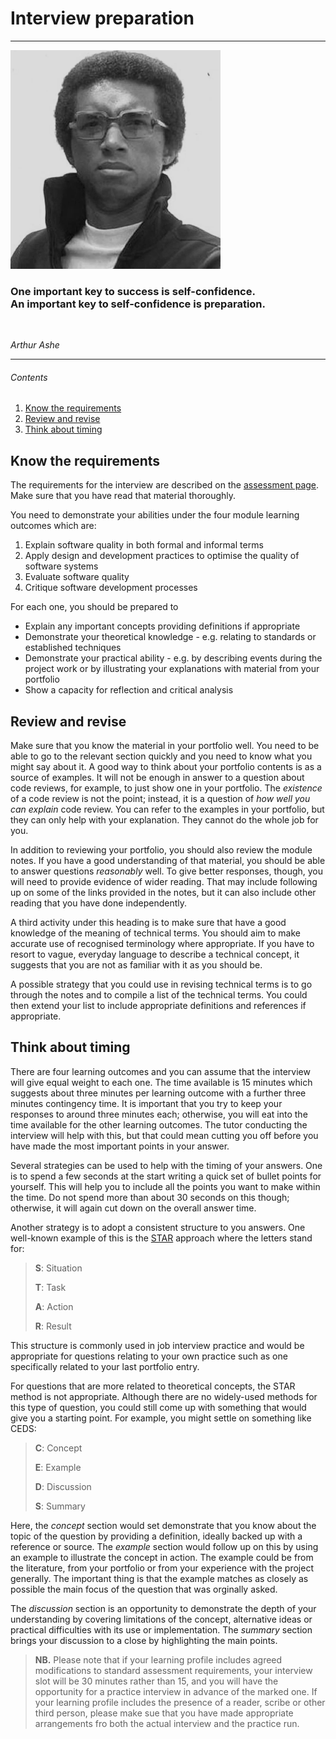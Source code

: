 # Interview preparation

<hr class="splash">

![Arthur Ashe](../images/people/arthur_ashe.png)

### One important key to success is self-confidence.<br/>An important key to self-confidence is preparation.

<br/>

*Arthur Ashe*

<hr class="splash">


###### Contents

1. [Know the requirements](#know-the-requirements)
2. [Review and revise](#review-and-revise)
3. [Think about timing](#think-about-timing)

## Know the requirements

The requirements for the interview are described on the
[assessment page](../assessment/interview.md).
Make sure that you have read that material thoroughly.

You need to demonstrate your abilities under the four module learning outcomes which are:

1. Explain software quality in both formal and informal terms
2. Apply design and development practices to optimise the quality of software systems
3. Evaluate software quality
4. Critique software development processes

For each one, you should be prepared to

* Explain any important concepts providing definitions if appropriate
* Demonstrate your theoretical knowledge - e.g. relating to standards or established techniques
* Demonstrate your practical ability - e.g. by describing events during the project work
  or by illustrating your explanations with material from your portfolio
* Show a capacity for reflection and critical analysis

## Review and revise

Make sure that you know the material in your portfolio well. You need to be able to go to
the relevant section quickly and you need to know what you might say about it. A good way
to think about your portfolio contents is as a source of examples. It will not be enough
in answer to a question about code reviews, for example, to just show one in your portfolio.
The *existence* of a code review is not the point; instead, it is a question of *how well
you can explain* code review. You can refer to the examples in your portfolio, but they can
only help with your explanation. They cannot do the whole job for you.

In addition to reviewing your portfolio, you should also review the module notes. If you have
a good understanding of that material, you should be able to answer questions *reasonably*
well. To give better responses, though, you will need to provide evidence of wider reading.
That may include following up on some of the links provided in the notes, but it can also
include other reading that you have done independently.

A third activity under this heading is to make sure that have a good knowledge of the
meaning of technical terms. You should aim to make accurate use of recognised terminology
where appropriate. If you have to resort to vague, everyday language to describe a technical
concept, it suggests that you are not as familiar with it as you should be.

A possible strategy that you could use in revising technical terms is to go through the notes
and to compile a list of the technical terms. You could then extend your list to include
appropriate definitions and references if appropriate.

## Think about timing

There are four learning outcomes and you can assume that the interview will give equal weight
to each one. The time available is 15 minutes which suggests about three minutes per learning
outcome with a further three minutes contingency time. It is important that you try to keep
your responses to around three minutes each; otherwise, you will eat into the time available
for the other learning outcomes. The tutor conducting the interview will help with this, but
that could mean cutting you off before you have made the most important points in your answer.

Several strategies can be used to help with the timing of your answers. One is to spend a few
seconds at the start writing a quick set of bullet points for yourself. This will help you to
include all the points you want to make within the time. Do not spend more than about 30
seconds on this though; otherwise, it will again cut down on the overall answer time.

Another strategy is to adopt a consistent structure to you answers. One well-known example
of this is the [STAR](https://resources.biginterview.com/behavioral-interviews/star-interview-method/)
approach where the letters stand for:

> **S**: Situation
>
> **T**: Task
>
> **A**: Action
>
> **R**: Result

This structure is commonly used in job interview practice and would be appropriate for
questions relating to your own practice such as one specifically related to your last
portfolio entry.

For questions that are more related to theoretical concepts, the STAR method is not
appropriate. Although there are no widely-used methods for this type of question, you
could still come up with something that would give you a starting point. For example,
you might settle on something like CEDS:

> **C**: Concept
>
> **E**: Example
>
> **D**: Discussion
>
> **S**: Summary

Here, the *concept* section would set demonstrate that you know about the topic of the
question by providing a definition, ideally backed up with a reference or source. The
*example* section would follow up on this by using an example to illustrate the concept
in action. The example could be from the literature, from your portfolio or from your
experience with the project generally. The important thing is that the example matches
as closely as possible the main focus of the question that was orginally asked.

The *discussion* section is an opportunity to demonstrate the depth of your understanding
by covering limitations of the concept, alternative ideas or practical difficulties with
its use or implementation. The *summary* section brings your discussion to a close by
highlighting the main points.

> **NB.** Please note that if your learning profile includes agreed modifications to
> standard assessment requirements, your interview slot will be 30 minutes rather than
> 15, and you will have the opportunity for a practice interview in advance of the
> marked one. If your learning profile includes the presence of a reader, scribe or
> other third person, please make sue that you have made appropriate arrangements fro
> both the actual interview and the practice run.
